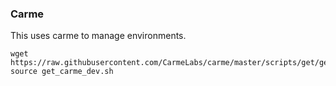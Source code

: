 
### Carme
This uses carme to manage environments. 
```
wget https://raw.githubusercontent.com/CarmeLabs/carme/master/scripts/get/get_carme_dev.sh
source get_carme_dev.sh
```
